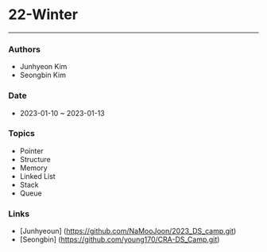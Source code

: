 # 22-Winter

---

### Authors
* Junhyeon Kim
* Seongbin Kim
### Date
* 2023-01-10 ~ 2023-01-13
### Topics
* Pointer
* Structure
* Memory
* Linked List
* Stack
* Queue
### Links
* [Junhyeoun] (https://github.com/NaMooJoon/2023_DS_camp.git)
* [Seongbin] (https://github.com/young170/CRA-DS_Camp.git)